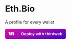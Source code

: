 # Eth.Bio

A profile for every wallet

<a id="thirdweb-deploy" href="https://thirdweb.com/contracts/deploy?ipfs=QmWjjbgJXXgV1dPrM2v7NWyYyK8FEhLknqCQyEqVJ9qhGu%2F1" target="_blank" title="deploy with thirdweb">
  <img src="./Gradient.svg" alt="Deploy" width="200px">
</a>

